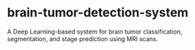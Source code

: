 # brain-tumor-detection-system
A Deep Learning-based system for brain tumor classification, segmentation, and stage prediction using MRI scans.
